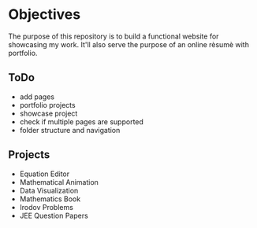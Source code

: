 # Objectives

The purpose of this repository is to build a functional website for showcasing my work. It'll also serve the purpose of an online rèsumè with portfolio.

## ToDo

- add pages
- portfolio projects
- showcase project
- check if multiple pages are supported
- folder structure and navigation

## Projects

* Equation Editor
* Mathematical Animation
* Data Visualization
* Mathematics Book
* Irodov Problems
* JEE Question Papers